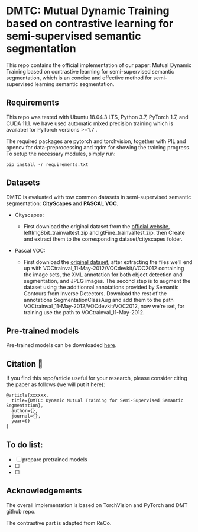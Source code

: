# DMTC: Mutual Dynamic Training based on contrastive learning for semi-supervised semantic segmentation

This repo contains the official implementation of our paper: Mutual Dynamic Training based on contrastive learning for semi-supervised semantic segmentation, which is  an concise and effective method for semi-supervised learning semantic segmentation. 

## Requirements
This repo was tested with Ubuntu 18.04.3 LTS, Python 3.7, PyTorch 1.7, and CUDA 11.1. we have used automatic mixed precision training which is availabel for PyTorch versions >=1.7 .

The required packages are pytorch and torchvision, together with PIL and opencv for data-preprocessing and tqdm for showing the training progress. To setup the necessary modules, simply run:
```
pip install -r requirements.txt 
```
## Datasets
DMTC is evaluated with tow common datasets in semi-supervised semantic segmentation: **CityScapes** and **PASCAL VOC**. 
* Cityscapes:
  - First download the original dataset from the [official website](https://www.cityscapes-dataset.com/), leftImg8bit_trainvaltest.zip and gtFine_trainvaltest.zip.  then Create and extract them to the corresponding dataset/cityscapes folder. 

* Pascal VOC:
  - First download the [original dataset](http://host.robots.ox.ac.uk/pascal/VOC/voc2012/VOCtrainval_11-May-2012.tar), after extracting the files we'll end up with VOCtrainval_11-May-2012/VOCdevkit/VOC2012 containing the image sets, the XML annotation for both object detection and segmentation, and JPEG images. The second step is to augment the dataset using the additionnal annotations provided by Semantic Contours from Inverse Detectors. Download the rest of the annotations SegmentationClassAug and add them to the path VOCtrainval_11-May-2012/VOCdevkit/VOC2012, now we're set, for training use the path to VOCtrainval_11-May-2012.


## Pre-trained models
Pre-trained models can be downloaded [here](https://drive.google.com/file/d/1sQ_FmyHrWmqJLCrW9vJTnv61Sp4hn-9m/view?usp=sharing).

## Citation :pencil:
If you find this repo/article useful for your research, please consider citing the paper as follows (we will put it here):
```
@article{xxxxxx,
  title={DMTC: Dynamic Mutual Training for Semi-Supervised Semantic Segmentation},
  author={},
  journal={},
  year={}
}
```
## To do list:
- [ ] prepare pretrained models
- [ ] 
- [ ] 

## Acknowledgements

The overall implementation is based on TorchVision and PyTorch and DMT github repo.

The contrastive part is adapted from ReCo.
